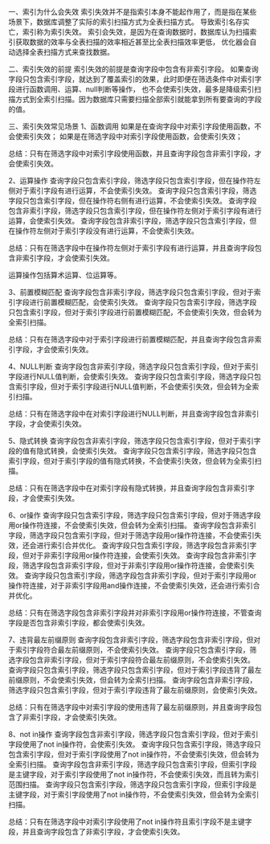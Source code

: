 一、索引为什么会失效
索引失效并不是指索引本身不能起作用了，而是指在某些场景下，数据库调整了实际的索引扫描方式为全表扫描方式。
导致索引名存实亡，索引称为索引失效。
索引会失效，是因为在查询数据时，数据库认为扫描索引获取数据的效率与全表扫描的效率相近甚至比全表扫描效率更低，
优化器会自动选择全表扫描方式来查找数据。

二、索引失效的前提
索引失效的前提是查询字段中包含有非索引字段。
如果查询字段只包含索引字段，就达到了覆盖索引的效果，此时即便在筛选条件中对索引字段进行函数调用、运算、null判断等操作，
也不会使索引失效，最多是降级索引扫描方式到全索引扫描。因为数据库只需要扫描全部索引就能拿到所有要查询的字段的值。

三、索引失效常见场景
1、函数调用
如果是在查询字段中对索引字段使用函数，不会使索引失效；
如果是在筛选字段中对索引字段使用函数，会使索引失效；

总结：只有在筛选字段中对索引字段使用函数，并且查询字段包含非索引字段，才会使索引失效。

2、运算操作
查询字段只包含索引字段，筛选字段只包含索引字段，但在操作符左侧对于索引字段有进行运算，不会使索引失效。
查询字段只包含索引字段，筛选字段只包含索引字段，但在操作符右侧有进行运算，不会使索引失效。
查询字段包含非索引字段，筛选字段只包含索引字段，但在操作符左侧对于索引字段有进行运算，会使索引失效。
查询字段包含非索引字段，筛选字段只包含索引字段，但在操作符左侧对于索引字段没有进行运算，不会使索引失效。

总结：只有在筛选字段中在操作符左侧对于索引字段有进行运算，并且查询字段包含非索引字段，才会使索引失效。

运算操作包括算术运算、位运算等。

3、前置模糊匹配
查询字段包含非索引字段，筛选字段只包含索引字段，但对于索引字段进行前置模糊匹配，会使索引失效。
查询字段只包含索引字段，筛选字段只包含索引字段，但对于索引字段进行前置模糊匹配，不会使索引失效，但会转为全索引扫描。

总结：只有在筛选字段中对于索引字段进行前置模糊匹配，并且查询字段包含非索引字段，才会使索引失效。

4、NULL判断
查询字段包含非索引字段，筛选字段只包含索引字段，但对于索引字段进行NULL值判断，会使索引失效。
查询字段只包含索引字段，筛选字段只包含索引字段，但对于索引字段进行NULL值判断，不会使索引失效，但会转为全索引扫描。

总结：只有在筛选字段中在对索引字段进行NULL判断，并且查询字段包含非索引字段，才会使索引失效。

5、隐式转换
查询字段包含非索引字段，筛选字段只包含索引字段，但对于索引字段的值有隐式转换，会使索引失效。
查询字段只包含索引字段，筛选字段只包含索引字段，但对于索引字段的值有隐式转换，不会使索引失效，但会转为全索引扫描。

总结：只有在筛选字段中在对索引字段有隐式转换，并且查询字段包含非索引字段，才会使索引失效。

6、or操作
查询字段只包含索引字段，筛选字段只包含索引字段，但对于筛选字段用or操作符连接，不会使索引失效，但会转为全索引扫描。
查询字段包含非索引字段，筛选字段只包含索引字段，但对于筛选字段用or操作符连接，不会使索引失效，还会进行索引合并优化。
查询字段只包含索引字段，筛选字段包含非索引字段，但对于非索引字段用or操作符连接，会使索引失效。
查询字段包含非索引字段，筛选字段包含非索引字段，但对于非索引字段用or操作符连接，会使索引失效。
查询字段只包含索引字段，筛选字段包含非索引字段，但对于索引字段用or操作符连接，对于非索引字段用and操作连接，不会使索引失效，还会进行索引合并优化。

总结：只有在筛选字段包含非索引字段并对非索引字段用or操作符连接，不管查询字段是否包含非索引字段，都会使索引失效。

7、违背最左前缀原则
查询字段包含非索引字段，筛选字段包含非索引字段，但对于索引字段符合最左前缀原则，不会使索引失效。
查询字段只包含索引字段，筛选字段包含非索引字段，但对于索引字段符合最左前缀原则，不会使索引失效。
查询字段只包含索引字段，筛选字段只包含索引字段，但对于索引字段违背了最左前缀原则，不会使索引失效，但会转为全索引扫描。
查询字段包含非索引字段，筛选字段只包含索引字段，但对于索引字段违背了最左前缀原则，会使索引失效。

总结：只有在筛选字段中对索引字段的使用违背了最左前缀原则，并且查询字段包含了非索引字段，才会使索引失效。

8、not in操作
查询字段包含非索引字段，筛选字段只包含索引字段，但对于索引字段使用了not in操作符，会使索引失效。
查询字段只包含索引字段，筛选字段只包含索引字段，但对于索引字段使用了not in操作符，不会使索引失效，但会转为全索引扫描。
查询字段包含非索引字段，筛选字段只包含索引字段，但索引字段是主键字段，对于索引字段使用了not in操作符，不会使索引失效，而且转为索引范围扫描。
查询字段只包含索引字段，筛选字段只包含索引字段，但索引字段是主键字段，对于索引字段使用了not in操作符，不会使索引失效，但会转为全索引扫描。

总结：只有在筛选字段中对索引字段使用了not in操作符且索引字段不是主键字段，并且查询字段包含了非索引字段，才会使索引失效。
